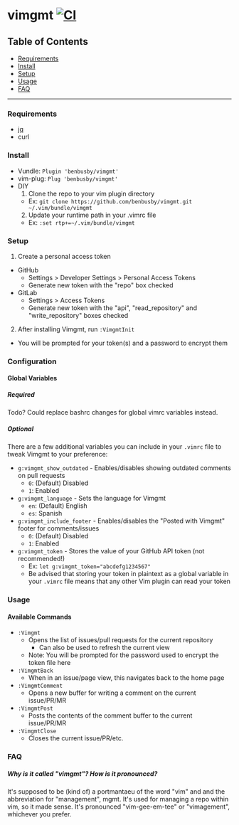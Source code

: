 # vimgmt [![CI](https://github.com/benbusby/vimgmt/workflows/CI/badge.svg?branch=main)](https://github.com/benbusby/vimgmt/actions)

## Table of Contents
- [Requirements](#requirements)
- [Install](#install)
- [Setup](#setup)
- [Usage](#usage)
- [FAQ](#faq)

___

### Requirements
- [jq](https://stedolan.github.io/jq/download/)
- curl

### Install
- Vundle: `Plugin 'benbusby/vimgmt'`
- vim-plug: `Plug 'benbusby/vimgmt'`
- DIY
  1. Clone the repo to your vim plugin directory
    - Ex: `git clone https://github.com/benbusby/vimgmt.git ~/.vim/bundle/vimgmt`
  2. Update your runtime path in your .vimrc file
    - Ex: `:set rtp+=~/.vim/bundle/vimgmt`

### Setup
1. Create a personal access token
  - GitHub
    - Settings > Developer Settings > Personal Access Tokens
    - Generate new token with the "repo" box checked
  - GitLab
    - Settings > Access Tokens
    - Generate new token with the "api", "read_repository" and "write_repository" boxes checked
2. After installing Vimgmt, run `:VimgmtInit`
  - You will be prompted for your token(s) and a password to encrypt them

### Configuration
#### Global Variables
##### Required
Todo? Could replace bashrc changes for global vimrc variables instead.

##### Optional
There are a few additional variables you can include in your `.vimrc` file to tweak Vimgmt to your preference:

- `g:vimgmt_show_outdated` - Enables/disables showing outdated comments on pull requests
  - `0`: (Default) Disabled
  - `1`: Enabled
- `g:vimgmt_language` - Sets the language for Vimgmt
  - `en`: (Default) English
  - `es`: Spanish
- `g:vimgmt_include_footer` - Enables/disables the "Posted with Vimgmt" footer for comments/issues
  - `0`: (Default) Disabled
  - `1`: Enabled
- `g:vimgmt_token` - Stores the value of your GitHub API token (not recommended!)
  - Ex: `let g:vimgmt_token="abcdefg1234567"`
  - Be advised that storing your token in plaintext as a global variable in your `.vimrc` file means that any other Vim plugin can read your token

### Usage
#### Available Commands
- `:Vimgmt`
  - Opens the list of issues/pull requests for the current repository
    - Can also be used to refresh the current view
  - Note: You will be prompted for the password used to encrypt the token file here
- `:VimgmtBack`
  - When in an issue/page view, this navigates back to the home page
- `:VimgmtComment`
  - Opens a new buffer for writing a comment on the current issue/PR/MR
- `:VimgmtPost`
  - Posts the contents of the comment buffer to the current issue/PR/MR
- `:VimgmtClose`
  - Closes the current issue/PR/etc.

### FAQ
##### Why is it called "vimgmt"? How is it pronounced?
It's supposed to be (kind of) a portmantaeu of the word "vim" and and the abbreviation for "management", mgmt. It's used for managing a repo within vim, so it made sense. It's pronounced "vim-gee-em-tee" or "vimagement", whichever you prefer.
